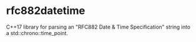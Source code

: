 # rfc882datetime
C++17 library for parsing an "RFC882 Date &amp; Time Specification" string into a std::chrono::time_point.

